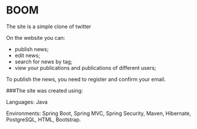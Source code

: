 # BOOM

The site is a simple clone of twitter

On the website you can:
* publish news;
* edit news;
* search for news by tag;
* view your publications and publications of different users;

To publish the news, you need to register and confirm your email.

###The site was created using:

Languages: Java

Environments: Spring Boot, Spring MVC, Spring Security, Maven, Hibernate,
PostgreSQL, HTML, Bootstrap.
